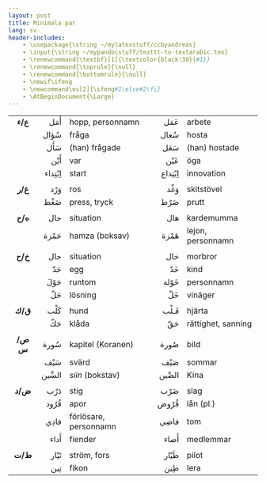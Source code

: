 ```yaml
---
layout: post
title: Minimala par
lang: sv
header-includes:
    - \usepackage{\string ~/mylatexstuff/ccbyandreas}
    - \input{\string ~/mypandocstuff/texttt-to-textarabic.tex}
    - \renewcommand{\textbf}[1]{\textcolor{black!30}{#1}}
    - \renewcommand{\toprule}{\null}
    - \renewcommand{\bottomrule}{\null}
    - \newif\ifeng
    - \newcommand\es[2]{\ifeng#1\else#2\fi}
    - \AtBeginDocument{\Large}
---
```



|         |        |                       |        |                    |
| :-:     | -:     | :-                    | -:     | :-                 |
| **ع/ء** | أَمَل    | hopp, personnamn      | عَمَل    | arbete             |
|         | سُؤال   | fråga                 | سُعال   | hosta              |
|         | سَأَل    | (han) frågade         | سَعَل    | (han) hostade      |
|         | أَيْن    | var                   | عَيْن    | öga                |
|         | اِبْتِداء | start                 | اِبْتِداع | innovation         |
|         |        |                       |        |                    |
| **غ/ر** | وَرْد    | ros                   | وَغْد    | skitstövel         |
|         | ضَغْط    | press, tryck          | ضَرْط    | prutt              |
|         |        |                       |        |                    |
| **ه/ح** | حال    | situation             | هال    | kardemumma         |
|         | حَمْزة   | hamza (boksav)        | هَمْزة   | lejon, personnamn  |
|         |        |                       |        |                    |
| **خ/ح** | حال    | situation             | خال    | morbror            |
|         | حَدّ     | egg                   | خَدّ     | kind               |
|         | حَوْلَ    | runtom                | خَوْلة   | personnamn         |
|         | حَلّ     | lösning               | خَلّ     | vinäger            |
|         |        |                       |        |                    |
| **ق/ك** | كَلْب    | hund                  | قَـلْب   | hjärta             |
|         | حَكّ     | klåda                 | حَقّ     | rättighet, sanning |
|         |        |                       |        |                    |
| **ص/س** | سُورة   | kapitel (Koranen)     | صُورة   | bild               |
|         | سَيْف    | svärd                 | صَيْف    | sommar             |
|         | السِّين  | *siin* (bokstav)      | الصِّين  | Kina               |
|         |        |                       |        |                    |
| **ض/د** | دَرْب    | stig                  | ضَرْب    | slag               |
|         | قُرُود   | apor                  | قُرُوض   | lån (pl.)          |
|         | فادِي   | förlösare, personnamn | فاضِي   | tom                |
|         | أَداء   | fiender               | أَضاء   | medlemmar          |
|         |        |                       |        |                    |
| **ط/ت** | تَيّار   | ström, fors           | طَيّار   | pilot              |
|         | تِين    | fikon                 | طِين    | lera               |
